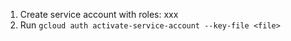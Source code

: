 
1. Create service account with roles: xxx
2. Run `gcloud auth activate-service-account --key-file <file>`